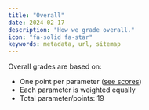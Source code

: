 ```yaml
---
title: "Overall"
date: 2024-02-17
description: "How we grade overall."
icon: "fa-solid fa-star"
keywords: metadata, url, sitemap
---
```


Overall grades are based on:

* One point per parameter ([see scores](/scores))
* Each parameter is weighted equally
* Total parameter/points: 19
